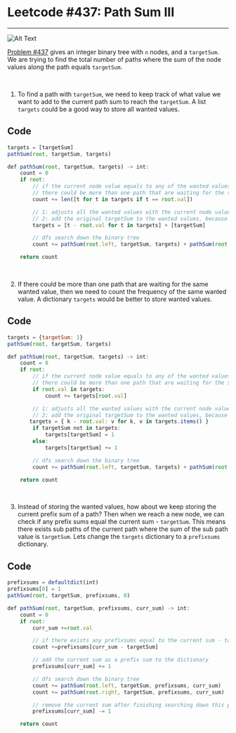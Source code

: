 # Leetcode #437: Path Sum III

---

![Alt Text](https://i.ibb.co/HpTVYMV/blog1-0.jpg)

[Problem #437](https://leetcode.com/problems/path-sum-iii/) gives an integer binary tree with `n` nodes, and a `targetSum`. We are trying to find the total number of paths where the sum of the node values along the path equals `targetSum`.

<br/>

1. To find a path with `targetSum`, we need to keep track of what value we want to add to the current path sum to reach the `targetSum`. A list `targets` could be a good way to store all wanted values.

## Code

```js
targets = [targetSum]
pathSum(root, targetSum, targets)

def pathSum(root, targetSum, targets) -> int:
    count = 0
    if root:
        // if the current node value equals to any of the wanted values, then we find a required path
        // there could be more than one path that are waiting for the same wanted value
        count += len([t for t in targets if t == root.val]) 

        // 1: adjusts all the wanted values with the current node value
        // 2: add the original targetSum to the wanted values, because the path can start from any node
        targets = [t - root.val for t in targets] + [targetSum]

        // dfs search down the binary tree
        count += pathSum(root.left, targetSum, targets) + pathSum(root.right, targetSum, targets)

    return count
```

<br/>

2. If there could be more than one path that are waiting for the same wanted value, then we need to count the frequency of the same wanted value. A dictionary `targets` would be better to store wanted values.

## Code

```js
targets = {targetSum: 1}
pathSum(root, targetSum, targets)

def pathSum(root, targetSum, targets) -> int:
    count = 0
    if root:
        // if the current node value equals to any of the wanted values, then we find a required path
        // there could be more than one path that are waiting for the same wanted value
        if root.val in targets:
            count += targets[root.val]

        // 1: adjusts all the wanted values with the current node value
        // 2: add the original targetSum to the wanted values, because the path can start from any node
       targets = { k - root.val: v for k, v in targets.items() }
        if targetSum not in targets:
            targets[targetSum] = 1
        else:
            targets[targetSum] += 1

        // dfs search down the binary tree
        count += pathSum(root.left, targetSum, targets) + pathSum(root.right, targetSum, targets)

    return count
```

<br/>

3. Instead of storing the wanted values, how about we keep storing the current prefix sum of a path? Then when we reach a new node, we can check if any prefix sums equal the current sum - `targetSum`. This means there exists sub paths of the current path where the sum of the sub path value is `targetSum`. Lets change the `targets` dictionary to a `prefixsums` dictionary.
## Code

```js
prefixsums = defaultdict(int)
prefixsums[0] = 1
pathSum(root, targetSum, prefixsums, 0)

def pathSum(root, targetSum, prefixsums, curr_sum) -> int:
    count = 0
    if root:
        curr_sum +=root.val

        // if there exists any prefixsums equal to the current sum - targetSum, we find required sub paths
        count +=prefixsums[curr_sum - targetSum]

        // add the current sum as a prefix sum to the dictionary
        prefixsums[curr_sum] += 1

        // dfs search down the binary tree
        count += pathSum(root.left, targetSum, prefixsums, curr_sum)
        count += pathSum(root.right, targetSum, prefixsums, curr_sum)

        // remove the current sum after finishing searching down this path
        prefixsums[curr_sum] -= 1

    return count
```
